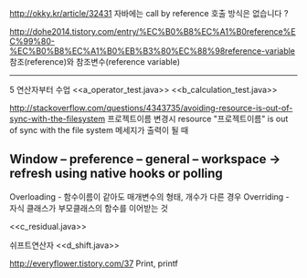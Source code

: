 http://okky.kr/article/32431 
자바에는 call by reference 호출 방식은 없습니다 ?  
 
http://dohe2014.tistory.com/entry/%EC%B0%B8%EC%A1%B0reference%EC%99%80-%EC%B0%B8%EC%A1%B0%EB%B3%80%EC%88%98reference-variable 
참조(reference)와 참조변수(reference variable) 
 
------------------------------------------------------------------------------------------------------ 
5 연산자부터 수업 
<<a_operator_test.java>>
<<b_calculation_test.java>>
 
http://stackoverflow.com/questions/4343735/avoiding-resource-is-out-of-sync-with-the-filesystem 
프로젝트이름 변경시 resource "프로젝트이름" is out of sync with the file system 
메세지가 출력이 될 때 
 
Window – preference – general – workspace -> refresh using native hooks or polling 
----------------------------------------------------------------------------------------------- 
Overloading - 함수이름이 같아도 매개변수의 형태, 개수가 다른 경우 
Overriding - 자식 클래스가 부모클래스의 함수를 이어받는 것 
 
 
<<c_residual.java>>
 
쉬프트연산자 
<<d_shift.java>>
 
 
http://everyflower.tistory.com/37 
Print, printf
